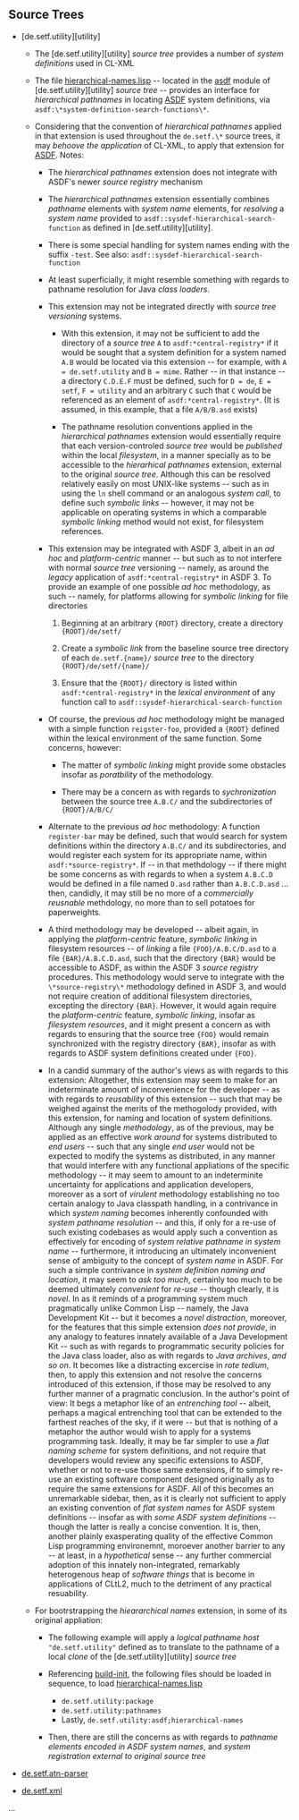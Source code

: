 
## Source Trees

*   [de.setf.utility][utility]

    *   The [de.setf.utility][utility] _source tree_ provides a number
        of _system definitions_ used in CL-XML
        
    *   The file [hierarchical-names.lisp][hiernames] -- located in the
        [asdf][util-asdf] module of [de.setf.utility][utility] _source
        tree_ -- provides an interface for _hierarchical pathnames_ in
        locating [ASDF][asdf] system
        definitions, via `asdf:\*system-definition-search-functions\*`.
        
    *   Considering that the convention of _hierarchical
        pathnames_ applied in that extension is used throughout the
        `de.setf.\*` source trees, it may _behoove the application_ of
        CL-XML, to apply that extension for [ASDF][asdf]. Notes:
        
        * The _hierarchical pathnames_ extension does not integrate
          with ASDF's newer _source registry_ mechanism

        * The _hierarchical pathnames_ extension essentially combines
          _pathname_ elements with _system name_ elements, for
          _resolving_ a _system name_ provided to
          `asdf::sysdef-hierarchical-search-function` as defined in
          [de.setf.utility][utility].

        * There is some special handling for system names ending with
          the suffix `-test`. See also:
          `asdf::sysdef-hierarchical-search-function`

        * At least superficially, it might resemble something with
          regards to pathname resolution for Java _class loaders_.

        * This extension may not be integrated directly with
          _source tree versioning_ systems.

            * With this extension, it may not be sufficient to add the 
              directory of a _source tree_ `A` to
              `asdf:*central-registry*` if it would be sought that a
              system definition for a system named `A.B` would be 
              located via this extension -- for example, with `A =
              de.setf.utility` and `B = mime`. Rather -- in that
              instance -- a directory `C.D.E.F` must be defined, such
              for `D = de`, `E = setf`, `F = utility` and an arbitrary
              `C` such that `C` would be referenced as an element of
              `asdf:*central-registry*`. (It is assumed, in this
              example, that a file `A/B/B.asd` exists)

            * The pathname resolution conventions applied in the
              _hierarchical pathnames_ extension would essentially
              require that each version-controled _source tree_ would
              be _published_ within the local _filesystem_, in a
              manner specially as to be accessible to the _hierarhical
              pathnames_ extension, external to the original _source
              tree_. Although this can be resolved relatively easily
              on most UNIX-like systems -- such as in using the `ln`
              shell command or an analogous _system call_, to define
              such _symbolic links_ -- however, it may not be
              applicable on operating systems in which a comparable
              _symbolic linking_ method would not exist, for
              filesystem references.

        * This extension may be integrated with ASDF 3, albeit in an
          _ad hoc_ and _platform-centric_ manner -- but such as to not
          interfere with normal _source tree_ versioning -- namely, as 
          around the _legacy_ application of `asdf:*central-registry*`
          in ASDF 3. To provide an example of one possible _ad hoc_
          methodology, as such -- namely, for platforms allowing for
          _symbolic linking_ for file directories
          
            1. Beginning at an arbitrary `{ROOT}` directory, create a
               directory `{ROOT}/de/setf/`
               
            2. Create a _symbolic link_ from the baseline source tree
               directory of each `de.setf.{name}/`  _source tree_ to
               the directory `{ROOT}/de/setf/{name}/` 
               
            3. Ensure that the `{ROOT}/` directory is listed within
               `asdf:*central-registry*` in the _lexical environment_
               of any function call to
               `asdf::sysdef-hierarchical-search-function`
               
        * Of course, the previous _ad hoc_ methodology might be
          managed with a simple function `reigster-foo`,
          provided a `{ROOT}` defined within the lexical environment
          of the same function. Some concerns, however:
          
            * The matter of _symbolic linking_ might provide some
              obstacles insofar as _poratbility_ of the methodology.

            * There may be a concern as with regards to
              _sychronization_ between the source tree `A.B.C/` and
              the subdirectories of `{ROOT}/A/B/C/`

        * Alternate to the previous _ad hoc_ methodology: A function
          `register-bar` may be defined, such that would search for
          system definitions within the directory `A.B.C/` and its
          subdirectories, and would register each system for its
          appropriate name, within `asdf:*source-registry*`. If -- in
          that methdology -- if there might be some concerns as with
          regards to when a system `A.B.C.D` would be defined in a
          file named `D.asd` rather than `A.B.C.D.asd` ... then,
          candidly, it may still be no more of a _commercially
          reusnable_ methdology, no more than to sell potatoes for
          paperweights.

        * A third methodology may be developed -- albeit again, in
          applying the _platform-centric_ feature, _symbolic linking_
          in filesystem resources -- of _linking_ a file
          `{FOO}/A.B.C/D.asd` to a file `{BAR}/A.B.C.D.asd`, such that
          the directory `{BAR}` would be accessible to ASDF, as within
           the ASDF 3 _source registry_ procedures. This methodology
           would serve to integrate with the `\*source-registry\*`
           methodology defined in ASDF 3, and would not require
           creation of additional filesystem directories, excepting
           the directory `{BAR}`. However, it would again require the
           _platform-centric_ feature, _symbolic linking_, insofar
           as _filesystem resources_, and it might present a concern
           as with regards to ensuring that the source tree `{FOO}`
           would remain synchronized with the registry directory
           `{BAR}`, insofar as with regards to ASDF system definitions
           created under `{FOO}`.

        * In a candid summary of the author's views as with regards
          to this extension: Altogether, this extension may seem to
          make for an indeterminate amount of inconvenience for the
          developer -- as with regards to  _reusability_ of this
          extension -- such that may be weighed against the merits of
          the methogolody provided, with this extension, for naming
          and location of system definitions. Although any single
          _methodology_, as of the previous, may be applied as an
          effective _work around_ for systems distributed to _end
          users_  -- such that any single _end user_ would not be
          expected to modify the systems as distributed, in any manner
          that would interfere with any functional appliations of the
          specific methodology -- it may seem to amount to an
          indeterminite uncertainty for applications and application
          developers, moreover as a sort of _virulent_ methodology
          establishing no too certain analogy to Java classpath
          handling, in a contrivance in which _system naming_ becomes
          inherently confounded with _system pathname resolution_ --
          and this, if only for a re-use of such existing codebases as
          would apply such a convention as effectively for encoding of
          _system relative pathname in system name_ -- furthermore, it
          introducing an ultimately inconvenient sense of ambiguity to
          the concept of _system name_ in ASDF. For such a simple 
          contrivance in _system definition naming and location_, it
          may seem to _ask too much_, certainly too much to be
          deemed ultimately _convenient_ for _re-use_ -- though
          clearly, it is _novel_. In as it reminds of a programming
          system much pragmatically unlike Common Lisp -- namely, the
          Java Development Kit -- but it becomes a _novel
          distraction_, moreover, for the features that this simple
          extension _does not provide_, in any analogy to features
          innately available of a Java Development Kit -- such as with
          regards to  programmatic security  policies for the Java
          class loader, also as with regards  to _Java archives_, _and
          so on_. It becomes like a distracting excercise in _rote
          tedium_, then, to apply this extension and not resolve the
          concerns introduced of this extension, if those may be
          resolved to any further manner of a pragmatic conclusion. In
          the author's point of view: It begs a metaphor like of an
          _entrenching tool_ -- albeit, perhaps a magical entrenching
          tool that can be extended to the farthest reaches of the
          sky, if it were -- but that is nothing of a metaphor the
          author would wish to apply for a 
          systems programming task. Ideally, it may be far simpler
          to use a _flat naming scheme_ for system definitions, and
          not require  that developers would review any specific
          extensions to ASDF, whether or not to re-use those same
          extensions, if to simply re-use an existing software
          component designed originally as to require the same
          extensions for ASDF. All of this becomes an unremarkable
          sidebar, then, as it is clearly not sufficient to apply an
          existing convention of _flat system names_ for ASDF system 
          definitions -- insofar as with _some ASDF system
          definitions_ -- though the latter is really a concise
          convention. It is, then, another plainly exasperating
          quality of the effective Common Lisp programming
          environemnt, moroever another barrier to any -- at least, in
          a _hypothetical_ sense -- any further commercial adoption of
          this innately non-integrated, remarkably heterogenous heap
          of _software things_ that is become in applications of
          CLtL2, much to the detriment of any practical resuability.

    *   For bootrstrapping the _hieararchical names_ extension, in
        some of its original appliation:

        * The following example will apply a _logical pathname host_
          `"de.setf.utility"` defined as to translate to the pathname of 
          a local _clone_ of the [de.setf.utility][utility] *source
          tree*
        
        *   Referencing [build-init][build-init],
            the following files should be loaded in sequence, to
            load [hierarchical-names.lisp][hiernames]

            * `de.setf.utility:package`
            * `de.setf.utility:pathnames`
            * Lastly, `de.setf.utility:asdf;hierarchical-names`
            
        * Then, there are still the concerns as with regards to
          _pathname elements encoded in ASDF system names_, and
          _system registration external to original source tree_
    
*   [de.setf.atn-parser][atn-parser]

*   [de.setf.xml][cl-xml]

...

[utilty]: https://github.com/lisp/de.setf.utility
[hiernames]: https://github.com/lisp/de.setf.utility/blob/master/asdf/hierarchical-names.lisp
[util-asdf]: https://github.com/lisp/de.setf.utility/tree/master/asdf
[asdf]: http://common-lisp.net/project/asdf/
[build-init]: https://github.com/lisp/de.setf.utility/blob/master/build-init.lisp
[atn-parser]: https://github.com/lisp/de.setf.atn-parser
[cl-xml]: http://de.setf.xml/
